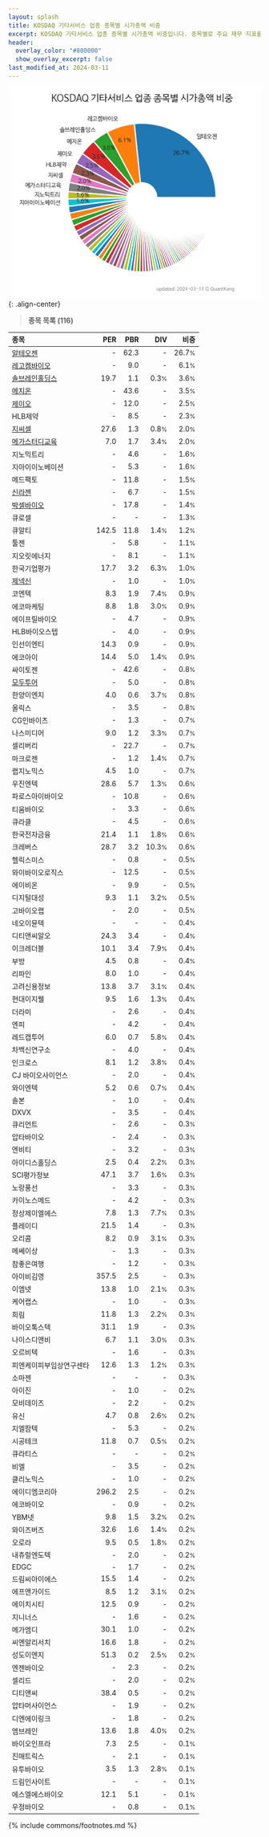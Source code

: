 ```yaml
---
layout: splash
title: KOSDAQ 기타서비스 업종 종목별 시가총액 비중
excerpt: KOSDAQ 기타서비스 업종 종목별 시가총액 비중입니다. 종목별로 주요 재무 지표를 함께 표시합니다.
header:
  overlay_color: "#800000"
  show_overlay_excerpt: false
last_modified_at: 2024-03-11
---
```



![KOSDAQ 기타서비스 업종 종목별 시가총액 비중](/stats/sector/images/kosdaq_업종_기타서비스_종목.png){: .align-center}


> **종목 목록 (116)**<a id="list"></a>

| **종목** | **PER** | **PBR** | **DIV** | **비중** |
| :------- | ------: | ------: | ------: | -------: |
| [알테오젠](/196170/) | - | 62.3 | - | 26.7<small>%</small> |
| [레고켐바이오](/141080/) | - | 9.0 | - | 6.1<small>%</small> |
| [솔브레인홀딩스](/036830/) | 19.7 | 1.1 | 0.3<small>%</small> | 3.6<small>%</small> |
| [메지온](/140410/) | - | 43.6 | - | 3.5<small>%</small> |
| [제이오](/418550/) | - | 12.0 | - | 2.5<small>%</small> |
| HLB제약 | - | 8.5 | - | 2.3<small>%</small> |
| [지씨셀](/144510/) | 27.6 | 1.3 | 0.8<small>%</small> | 2.0<small>%</small> |
| [메가스터디교육](/215200/) | 7.0 | 1.7 | 3.4<small>%</small> | 2.0<small>%</small> |
| 지노믹트리 | - | 4.6 | - | 1.6<small>%</small> |
| 지아이이노베이션 | - | 5.3 | - | 1.6<small>%</small> |
| 메드팩토 | - | 11.8 | - | 1.5<small>%</small> |
| [신라젠](/215600/) | - | 6.7 | - | 1.5<small>%</small> |
| [박셀바이오](/323990/) | - | 17.8 | - | 1.4<small>%</small> |
| 큐로셀 | - | - | - | 1.3<small>%</small> |
| 큐알티 | 142.5 | 11.8 | 1.4<small>%</small> | 1.2<small>%</small> |
| 툴젠 | - | 5.8 | - | 1.1<small>%</small> |
| 지오릿에너지 | - | 8.1 | - | 1.1<small>%</small> |
| 한국기업평가 | 17.7 | 3.2 | 6.3<small>%</small> | 1.0<small>%</small> |
| [제넥신](/095700/) | - | 1.0 | - | 1.0<small>%</small> |
| 코엔텍 | 8.3 | 1.9 | 7.4<small>%</small> | 0.9<small>%</small> |
| 에코마케팅 | 8.8 | 1.8 | 3.0<small>%</small> | 0.9<small>%</small> |
| 에이프릴바이오 | - | 4.7 | - | 0.9<small>%</small> |
| HLB바이오스텝 | - | 4.0 | - | 0.9<small>%</small> |
| 인선이엔티 | 14.3 | 0.9 | - | 0.9<small>%</small> |
| 에코아이 | 14.4 | 5.0 | 1.4<small>%</small> | 0.9<small>%</small> |
| 싸이토젠 | - | 42.6 | - | 0.8<small>%</small> |
| [모두투어](/080160/) | - | 5.0 | - | 0.8<small>%</small> |
| 한양이엔지 | 4.0 | 0.6 | 3.7<small>%</small> | 0.8<small>%</small> |
| 올릭스 | - | 3.5 | - | 0.8<small>%</small> |
| CG인바이츠 | - | 1.3 | - | 0.7<small>%</small> |
| 나스미디어 | 9.0 | 1.2 | 3.3<small>%</small> | 0.7<small>%</small> |
| 셀리버리 | - | 22.7 | - | 0.7<small>%</small> |
| 마크로젠 | - | 1.2 | 1.4<small>%</small> | 0.7<small>%</small> |
| 랩지노믹스 | 4.5 | 1.0 | - | 0.7<small>%</small> |
| 우진엔텍 | 28.6 | 5.7 | 1.3<small>%</small> | 0.6<small>%</small> |
| 파로스아이바이오 | - | 10.8 | - | 0.6<small>%</small> |
| 티움바이오 | - | 3.3 | - | 0.6<small>%</small> |
| 큐라클 | - | 4.5 | - | 0.6<small>%</small> |
| 한국전자금융 | 21.4 | 1.1 | 1.8<small>%</small> | 0.6<small>%</small> |
| 크레버스 | 28.7 | 3.2 | 10.3<small>%</small> | 0.6<small>%</small> |
| 헬릭스미스 | - | 0.8 | - | 0.5<small>%</small> |
| 와이바이오로직스 | - | 12.5 | - | 0.5<small>%</small> |
| 에이비온 | - | 9.9 | - | 0.5<small>%</small> |
| 디지털대성 | 9.3 | 1.1 | 3.2<small>%</small> | 0.5<small>%</small> |
| 고바이오랩 | - | 2.0 | - | 0.5<small>%</small> |
| 네오이뮨텍 | - | - | - | 0.4<small>%</small> |
| 디티앤씨알오 | 24.3 | 3.4 | - | 0.4<small>%</small> |
| 이크레더블 | 10.1 | 3.4 | 7.9<small>%</small> | 0.4<small>%</small> |
| 부방 | 4.5 | 0.8 | - | 0.4<small>%</small> |
| 리파인 | 8.0 | 1.0 | - | 0.4<small>%</small> |
| 고려신용정보 | 13.8 | 3.7 | 3.1<small>%</small> | 0.4<small>%</small> |
| 현대이지웰 | 9.5 | 1.6 | 1.3<small>%</small> | 0.4<small>%</small> |
| 더라미 | - | 2.6 | - | 0.4<small>%</small> |
| 엔피 | - | 4.2 | - | 0.4<small>%</small> |
| 레드캡투어 | 6.0 | 0.7 | 5.8<small>%</small> | 0.4<small>%</small> |
| 차백신연구소 | - | 4.0 | - | 0.4<small>%</small> |
| 인크로스 | 8.1 | 1.2 | 3.8<small>%</small> | 0.4<small>%</small> |
| CJ 바이오사이언스 | - | 2.0 | - | 0.4<small>%</small> |
| 와이엔텍 | 5.2 | 0.6 | 0.7<small>%</small> | 0.4<small>%</small> |
| 솔본 | - | 1.0 | - | 0.4<small>%</small> |
| DXVX | - | 3.5 | - | 0.4<small>%</small> |
| 큐리언트 | - | 2.6 | - | 0.3<small>%</small> |
| 압타바이오 | - | 2.4 | - | 0.3<small>%</small> |
| 엔비티 | - | 3.2 | - | 0.3<small>%</small> |
| 아이디스홀딩스 | 2.5 | 0.4 | 2.2<small>%</small> | 0.3<small>%</small> |
| SCI평가정보 | 47.1 | 3.7 | 1.6<small>%</small> | 0.3<small>%</small> |
| 노랑풍선 | - | 3.3 | - | 0.3<small>%</small> |
| 카이노스메드 | - | 4.2 | - | 0.3<small>%</small> |
| 정상제이엘에스 | 7.8 | 1.3 | 7.7<small>%</small> | 0.3<small>%</small> |
| 플레이디 | 21.5 | 1.4 | - | 0.3<small>%</small> |
| 오리콤 | 8.2 | 0.9 | 3.1<small>%</small> | 0.3<small>%</small> |
| 메쎄이상 | - | 1.3 | - | 0.3<small>%</small> |
| 참좋은여행 | - | 1.2 | - | 0.3<small>%</small> |
| 아이비김영 | 357.5 | 2.5 | - | 0.3<small>%</small> |
| 이엠넷 | 13.8 | 1.0 | 2.1<small>%</small> | 0.3<small>%</small> |
| 케어랩스 | - | 1.0 | - | 0.3<small>%</small> |
| 희림 | 11.8 | 1.3 | 2.2<small>%</small> | 0.3<small>%</small> |
| 바이오톡스텍 | 31.1 | 1.9 | - | 0.3<small>%</small> |
| 나이스디앤비 | 6.7 | 1.1 | 3.0<small>%</small> | 0.3<small>%</small> |
| 오르비텍 | - | 1.6 | - | 0.3<small>%</small> |
| 피엔케이피부임상연구센타 | 12.6 | 1.3 | 1.2<small>%</small> | 0.3<small>%</small> |
| 소마젠 | - | - | - | 0.3<small>%</small> |
| 아이진 | - | 1.0 | - | 0.2<small>%</small> |
| 모비데이즈 | - | 2.2 | - | 0.2<small>%</small> |
| 유신 | 4.7 | 0.8 | 2.6<small>%</small> | 0.2<small>%</small> |
| 지엘팜텍 | - | 5.3 | - | 0.2<small>%</small> |
| 시공테크 | 11.8 | 0.7 | 0.5<small>%</small> | 0.2<small>%</small> |
| 큐라티스 | - | - | - | 0.2<small>%</small> |
| 비엘 | - | 3.5 | - | 0.2<small>%</small> |
| 클리노믹스 | - | 1.0 | - | 0.2<small>%</small> |
| 에이디엠코리아 | 296.2 | 2.5 | - | 0.2<small>%</small> |
| 에코바이오 | - | 0.9 | - | 0.2<small>%</small> |
| YBM넷 | 9.8 | 1.5 | 3.2<small>%</small> | 0.2<small>%</small> |
| 와이즈버즈 | 32.6 | 1.6 | 1.4<small>%</small> | 0.2<small>%</small> |
| 오로라 | 9.5 | 0.5 | 1.8<small>%</small> | 0.2<small>%</small> |
| 내츄럴엔도텍 | - | 2.0 | - | 0.2<small>%</small> |
| EDGC | - | 1.7 | - | 0.2<small>%</small> |
| 드림씨아이에스 | 15.5 | 1.4 | - | 0.2<small>%</small> |
| 에프앤가이드 | 8.5 | 1.2 | 3.1<small>%</small> | 0.2<small>%</small> |
| 에이치시티 | 12.5 | 0.9 | - | 0.2<small>%</small> |
| 지니너스 | - | 1.6 | - | 0.2<small>%</small> |
| 메가엠디 | 30.1 | 1.0 | - | 0.2<small>%</small> |
| 씨엔알리서치 | 16.6 | 1.8 | - | 0.2<small>%</small> |
| 성도이엔지 | 51.3 | 0.2 | 2.5<small>%</small> | 0.2<small>%</small> |
| 엔젠바이오 | - | 2.3 | - | 0.2<small>%</small> |
| 셀리드 | - | 2.0 | - | 0.2<small>%</small> |
| 디티앤씨 | 38.4 | 0.5 | - | 0.2<small>%</small> |
| 압타머사이언스 | - | 1.9 | - | 0.2<small>%</small> |
| 디엔에이링크 | - | 1.8 | - | 0.2<small>%</small> |
| 엠브레인 | 13.6 | 1.8 | 4.0<small>%</small> | 0.2<small>%</small> |
| 바이오인프라 | 7.3 | 2.5 | - | 0.1<small>%</small> |
| 진매트릭스 | - | 2.1 | - | 0.1<small>%</small> |
| 유투바이오 | 3.5 | 1.3 | 2.8<small>%</small> | 0.1<small>%</small> |
| 드림인사이트 | - | - | - | 0.1<small>%</small> |
| 에스엘에스바이오 | 12.1 | 5.1 | - | 0.1<small>%</small> |
| 우정바이오 | - | 0.8 | - | 0.1<small>%</small> |

{% include commons/footnotes.md %}